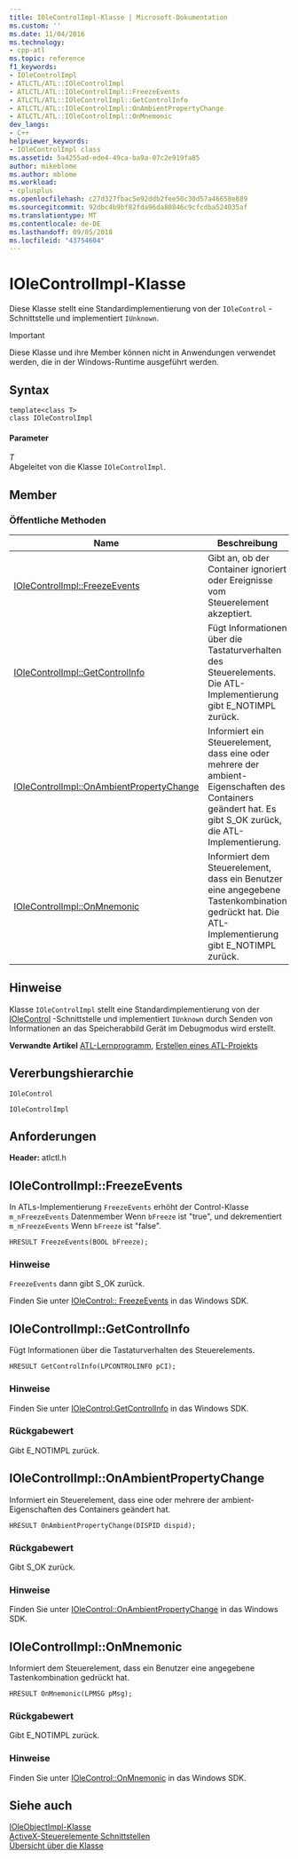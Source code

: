```yaml
---
title: IOleControlImpl-Klasse | Microsoft-Dokumentation
ms.custom: ''
ms.date: 11/04/2016
ms.technology:
- cpp-atl
ms.topic: reference
f1_keywords:
- IOleControlImpl
- ATLCTL/ATL::IOleControlImpl
- ATLCTL/ATL::IOleControlImpl::FreezeEvents
- ATLCTL/ATL::IOleControlImpl::GetControlInfo
- ATLCTL/ATL::IOleControlImpl::OnAmbientPropertyChange
- ATLCTL/ATL::IOleControlImpl::OnMnemonic
dev_langs:
- C++
helpviewer_keywords:
- IOleControlImpl class
ms.assetid: 5a4255ad-ede4-49ca-ba9a-07c2e919fa85
author: mikeblome
ms.author: mblome
ms.workload:
- cplusplus
ms.openlocfilehash: c27d327fbac5e92ddb2fee50c30d57a46658e889
ms.sourcegitcommit: 92dbc4b9bf82fda96da80846c9cfcdba524035af
ms.translationtype: MT
ms.contentlocale: de-DE
ms.lasthandoff: 09/05/2018
ms.locfileid: "43754604"
---
```

# <a name="iolecontrolimpl-class"></a>IOleControlImpl-Klasse

Diese Klasse stellt eine Standardimplementierung von der `IOleControl` -Schnittstelle und implementiert `IUnknown`.

> [!IMPORTANT]
>  Diese Klasse und ihre Member können nicht in Anwendungen verwendet werden, die in der Windows-Runtime ausgeführt werden.

## <a name="syntax"></a>Syntax

```
template<class T>
class IOleControlImpl
```

#### <a name="parameters"></a>Parameter

*T*  
Abgeleitet von die Klasse `IOleControlImpl`.

## <a name="members"></a>Member

### <a name="public-methods"></a>Öffentliche Methoden

|Name|Beschreibung|
|----------|-----------------|
|[IOleControlImpl::FreezeEvents](#freezeevents)|Gibt an, ob der Container ignoriert oder Ereignisse vom Steuerelement akzeptiert.|
|[IOleControlImpl::GetControlInfo](#getcontrolinfo)|Fügt Informationen über die Tastaturverhalten des Steuerelements. Die ATL-Implementierung gibt E_NOTIMPL zurück.|
|[IOleControlImpl::OnAmbientPropertyChange](#onambientpropertychange)|Informiert ein Steuerelement, dass eine oder mehrere der ambient-Eigenschaften des Containers geändert hat. Es gibt S_OK zurück, die ATL-Implementierung.|
|[IOleControlImpl::OnMnemonic](#onmnemonic)|Informiert dem Steuerelement, dass ein Benutzer eine angegebene Tastenkombination gedrückt hat. Die ATL-Implementierung gibt E_NOTIMPL zurück.|

## <a name="remarks"></a>Hinweise

Klasse `IOleControlImpl` stellt eine Standardimplementierung von der [IOleControl](/windows/desktop/api/ocidl/nn-ocidl-iolecontrol) -Schnittstelle und implementiert `IUnknown` durch Senden von Informationen an das Speicherabbild Gerät im Debugmodus wird erstellt.

**Verwandte Artikel** [ATL-Lernprogramm](../../atl/active-template-library-atl-tutorial.md), [Erstellen eines ATL-Projekts](../../atl/reference/creating-an-atl-project.md)

## <a name="inheritance-hierarchy"></a>Vererbungshierarchie

`IOleControl`

`IOleControlImpl`

## <a name="requirements"></a>Anforderungen

**Header:** atlctl.h

##  <a name="freezeevents"></a>  IOleControlImpl::FreezeEvents

In ATLs-Implementierung `FreezeEvents` erhöht der Control-Klasse `m_nFreezeEvents` Datenmember Wenn `bFreeze` ist "true", und dekrementiert `m_nFreezeEvents` Wenn `bFreeze` ist "false".

```
HRESULT FreezeEvents(BOOL bFreeze);
```

### <a name="remarks"></a>Hinweise

`FreezeEvents` dann gibt S_OK zurück.

Finden Sie unter [IOleControl:: FreezeEvents](/windows/desktop/api/ocidl/nf-ocidl-iolecontrol-freezeevents) in das Windows SDK.

##  <a name="getcontrolinfo"></a>  IOleControlImpl::GetControlInfo

Fügt Informationen über die Tastaturverhalten des Steuerelements.

```
HRESULT GetControlInfo(LPCONTROLINFO pCI);
```

### <a name="remarks"></a>Hinweise

Finden Sie unter [IOleControl:GetControlInfo](/windows/desktop/api/ocidl/nf-ocidl-iolecontrol-getcontrolinfo) in das Windows SDK.

### <a name="return-value"></a>Rückgabewert

Gibt E_NOTIMPL zurück.

##  <a name="onambientpropertychange"></a>  IOleControlImpl::OnAmbientPropertyChange

Informiert ein Steuerelement, dass eine oder mehrere der ambient-Eigenschaften des Containers geändert hat.

```
HRESULT OnAmbientPropertyChange(DISPID dispid);
```

### <a name="return-value"></a>Rückgabewert

Gibt S_OK zurück.

### <a name="remarks"></a>Hinweise

Finden Sie unter [IOleControl::OnAmbientPropertyChange](/windows/desktop/api/ocidl/nf-ocidl-iolecontrol-onambientpropertychange) in das Windows SDK.

##  <a name="onmnemonic"></a>  IOleControlImpl::OnMnemonic

Informiert dem Steuerelement, dass ein Benutzer eine angegebene Tastenkombination gedrückt hat.

```
HRESULT OnMnemonic(LPMSG pMsg);
```

### <a name="return-value"></a>Rückgabewert

Gibt E_NOTIMPL zurück.

### <a name="remarks"></a>Hinweise

Finden Sie unter [IOleControl::OnMnemonic](/windows/desktop/api/ocidl/nf-ocidl-iolecontrol-onmnemonic) in das Windows SDK.

## <a name="see-also"></a>Siehe auch

[IOleObjectImpl-Klasse](../../atl/reference/ioleobjectimpl-class.md)   
[ActiveX-Steuerelemente Schnittstellen](/windows/desktop/com/activex-controls-interfaces)   
[Übersicht über die Klasse](../../atl/atl-class-overview.md)

